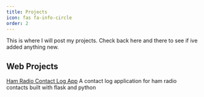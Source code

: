 ```yaml
---
title: Projects
icon: fas fa-info-circle
order: 2
---
```


This is where I will post my projects.  Check back here and there to see if ive added anything new.  

## Web Projects

[Ham Radio Contact Log App](https://github.com/mgregoire254/Flask-Ham-Contact-Log)
A contact log application for ham radio contacts built with flask and python